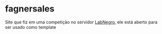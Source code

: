 # fagnersales
Site que fiz em uma competição no servidor [LabNegro](https://discord.gg/labnegro), ele está aberto para ser usado como template
